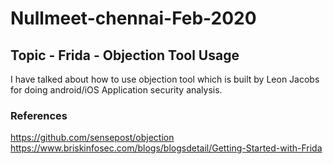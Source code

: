 # Nullmeet-chennai-Feb-2020

## Topic - Frida - Objection Tool Usage

I have talked about how to use objection tool which is built by Leon Jacobs for doing android/iOS Application security analysis.

### References
https://github.com/sensepost/objection
https://www.briskinfosec.com/blogs/blogsdetail/Getting-Started-with-Frida

